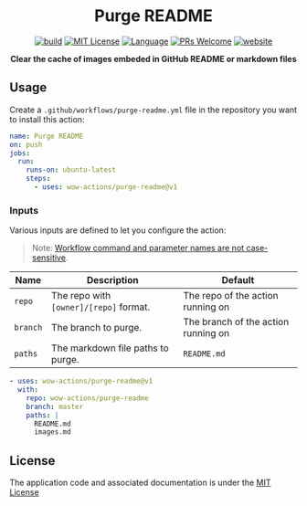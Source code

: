 <h1 align="center">Purge README</h1>

<p align="center">
  <a href="https://github.com/wow-actions/purge-readme/actions/workflows/release.yml"><img alt="build" src="https://img.shields.io/github/actions/workflow/status/wow-actions/purge-readme/release.yml?branch=master&logo=github&style=flat-square" ></a>
  <a href="/wow-actions/purge-readme/blob/master/LICENSE"><img alt="MIT License" src="https://img.shields.io/github/license/wow-actions/purge-readme?style=flat-square"></a>
  <a href="https://www.typescriptlang.org" rel="nofollow"><img alt="Language" src="https://img.shields.io/badge/language-TypeScript-blue.svg?style=flat-square"></a>
  <a href="https://github.com/wow-actions/purge-readme/pulls"><img alt="PRs Welcome" src="https://img.shields.io/badge/PRs-Welcome-brightgreen.svg?style=flat-square" ></a>
  <a href="https://github.com/marketplace/actions/purge-readme" rel="nofollow"><img alt="website" src="https://img.shields.io/static/v1?label=&labelColor=505050&message=Marketplace&color=0076D6&style=flat-square&logo=google-chrome&logoColor=0076D6" ></a>
</p>

<p align="center">
  <strong>Clear the cache of images embeded in GitHub README or markdown files</strong>
</p>

## Usage

Create a `.github/workflows/purge-readme.yml` file in the repository you want to install this action:

```yml
name: Purge README
on: push
jobs:
  run:
    runs-on: ubuntu-latest
    steps:
      - uses: wow-actions/purge-readme@v1
```

### Inputs

Various inputs are defined to let you configure the action:

> Note: [Workflow command and parameter names are not case-sensitive](https://docs.github.com/en/free-pro-team@latest/actions/reference/workflow-commands-for-github-actions#about-workflow-commands).

| Name | Description | Default |
| --- | --- | --- |
| `repo` | The repo with `[owner]/[repo]` format. | The repo of the action running on |
| `branch` | The branch to purge. | The branch of the action running on |
| `paths` | The markdown file paths to purge. | `README.md` |

```yml
- uses: wow-actions/purge-readme@v1
  with:
    repo: wow-actions/purge-readme
    branch: master
    paths: |
      README.md
      images.md
```

## License

The application code and associated documentation is under the [MIT License](LICENSE)
